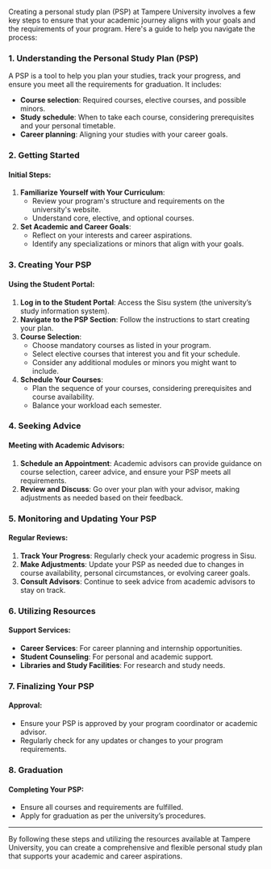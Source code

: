 Creating a personal study plan (PSP) at Tampere University involves a few key steps to ensure that your academic journey aligns with your goals and the requirements of your program. Here's a guide to help you navigate the process:

### 1. Understanding the Personal Study Plan (PSP)

A PSP is a tool to help you plan your studies, track your progress, and ensure you meet all the requirements for graduation. It includes:
- **Course selection**: Required courses, elective courses, and possible minors.
- **Study schedule**: When to take each course, considering prerequisites and your personal timetable.
- **Career planning**: Aligning your studies with your career goals.

### 2. Getting Started

#### Initial Steps:
1. **Familiarize Yourself with Your Curriculum**:
   - Review your program's structure and requirements on the university's website.
   - Understand core, elective, and optional courses.
2. **Set Academic and Career Goals**:
   - Reflect on your interests and career aspirations.
   - Identify any specializations or minors that align with your goals.

### 3. Creating Your PSP

#### Using the Student Portal:
1. **Log in to the Student Portal**: Access the Sisu system (the university’s study information system).
2. **Navigate to the PSP Section**: Follow the instructions to start creating your plan.
3. **Course Selection**:
   - Choose mandatory courses as listed in your program.
   - Select elective courses that interest you and fit your schedule.
   - Consider any additional modules or minors you might want to include.
4. **Schedule Your Courses**:
   - Plan the sequence of your courses, considering prerequisites and course availability.
   - Balance your workload each semester.

### 4. Seeking Advice

#### Meeting with Academic Advisors:
1. **Schedule an Appointment**: Academic advisors can provide guidance on course selection, career advice, and ensure your PSP meets all requirements.
2. **Review and Discuss**: Go over your plan with your advisor, making adjustments as needed based on their feedback.

### 5. Monitoring and Updating Your PSP

#### Regular Reviews:
1. **Track Your Progress**: Regularly check your academic progress in Sisu.
2. **Make Adjustments**: Update your PSP as needed due to changes in course availability, personal circumstances, or evolving career goals.
3. **Consult Advisors**: Continue to seek advice from academic advisors to stay on track.

### 6. Utilizing Resources

#### Support Services:
- **Career Services**: For career planning and internship opportunities.
- **Student Counseling**: For personal and academic support.
- **Libraries and Study Facilities**: For research and study needs.

### 7. Finalizing Your PSP

#### Approval:
- Ensure your PSP is approved by your program coordinator or academic advisor.
- Regularly check for any updates or changes to your program requirements.

### 8. Graduation

#### Completing Your PSP:
- Ensure all courses and requirements are fulfilled.
- Apply for graduation as per the university’s procedures.

---

By following these steps and utilizing the resources available at Tampere University, you can create a comprehensive and flexible personal study plan that supports your academic and career aspirations.
